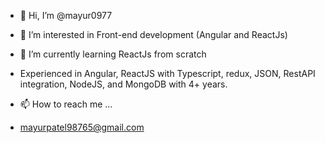 - 👋 Hi, I’m @mayur0977
- 👀 I’m interested in Front-end development (Angular and ReactJs)
- 🌱 I’m currently learning ReactJs from scratch
- Experienced in Angular, ReactJS with Typescript, redux, JSON, RestAPI integration, NodeJS, and MongoDB with 4+ years.

- 📫 How to reach me ...
- mayurpatel98765@gmail.com

<!---
mayur0977/mayur0977 is a ✨ special ✨ repository because its `README.md` (this file) appears on your GitHub profile.
You can click the Preview link to take a look at your changes.
--->
